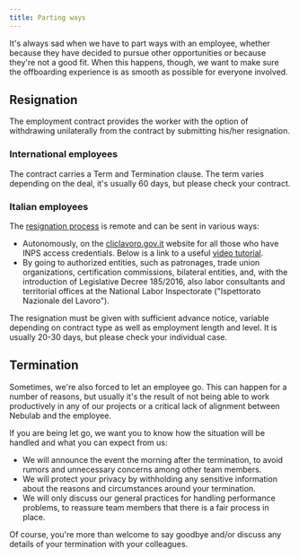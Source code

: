 ```yaml
---
title: Parting ways
---
```


It's always sad when we have to part ways with an employee, whether because they have decided to
pursue other opportunities or because they're not a good fit. When this happens, though, we want to
make sure the offboarding experience is as smooth as possible for everyone involved.

## Resignation

The employment contract provides the worker with the option of withdrawing unilaterally from the
contract by submitting his/her resignation.

### International employees

The contract carries a Term and Termination clause. The term varies depending on the deal, it's
usually 60 days, but please check your contract.

### Italian employees
The [resignation process](https://www.cliclavoro.gov.it/Cittadini/Pagine/Adempimenti.aspx) is remote
and can be sent in various ways:

* Autonomously, on the [cliclavoro.gov.it](https://www.cliclavoro.gov.it/Pagine/default.aspx)
  website for all those who have INPS access credentials. Below is a link to a useful
  [video tutorial](https://youtu.be/02yuLr7-h_E).
* By going to authorized entities, such as patronages, trade union organizations, certification
  commissions, bilateral entities, and, with the introduction of Legislative Decree 185/2016, also
  labor consultants and territorial offices at the National Labor Inspectorate ("Ispettorato
  Nazionale del Lavoro").

The resignation must be given with sufficient advance notice, variable depending on contract type as
well as employment length and level. It is usually 20-30 days, but please check your individual
case.

## Termination

Sometimes, we're also forced to let an employee go. This can happen for a number of reasons, but
usually it's the result of not being able to work productively in any of our projects or a critical
lack of alignment between Nebulab and the employee.

If you are being let go, we want you to know how the situation will be handled and what you can
expect from us:

* We will announce the event the morning after the termination, to avoid rumors and unnecessary
  concerns among other team members.
* We will protect your privacy by withholding any sensitive information about the reasons and
  circumstances around your termination.
* We will only discuss our general practices for handling performance problems, to reassure team
  members that there is a fair process in place.

Of course, you're more than welcome to say goodbye and/or discuss any details of your termination
with your colleagues.
